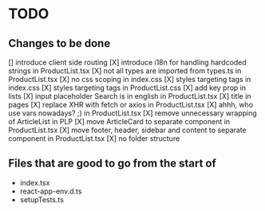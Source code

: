 # TODO

## Changes to be done

[] introduce client side routing
[X] introduce i18n for handling hardcoded strings in ProductList.tsx
[X] not all types are imported from types.ts in ProductList.tsx
[X] no css scoping in index.css
[X] styles targeting tags in index.css
[X] styles targeting tags in ProductList.css
[X] add key prop in lists
[X] input placeholder Search is in english in ProductList.tsx
[X] title in pages
[X] replace XHR with fetch or axios in ProductList.tsx
[X] ahhh, who use vars nowadays? ;) in ProductList.tsx
[X] remove unnecessary wrapping of ArticleList in PLP
[X] move ArticleCard to separate component in ProductList.tsx
[X] move footer, header, sidebar and content to separate component in ProductList.tsx
[X] no folder structure

## Files that are good to go from the start of

- index.tsx
- react-app-env.d.ts
- setupTests.ts
